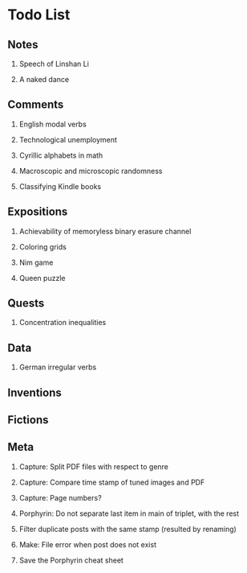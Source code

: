 # Todo List

## Notes

1. Speech of Linshan Li

1. A naked dance

## Comments

1. English modal verbs

1. Technological unemployment

1. Cyrillic alphabets in math

1. Macroscopic and microscopic randomness

1. Classifying Kindle books

## Expositions

1. Achievability of memoryless binary erasure channel

1. Coloring grids

1. Nim game

1. Queen puzzle

## Quests

1. Concentration inequalities

## Data

1. German irregular verbs

## Inventions

## Fictions

## Meta

1. Capture: Split PDF files with respect to genre

1. Capture: Compare time stamp of tuned images and PDF

1. Capture: Page numbers?

1. Porphyrin: Do not separate last item in main of triplet, with the rest

1. Filter duplicate posts with the same stamp (resulted by renaming)

1. Make: File error when post does not exist

1. Save the Porphyrin cheat sheet

